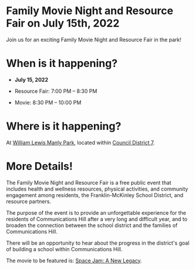 # Family Movie Night and Resource Fair on July 15th, 2022


Join us for an exciting Family Movie Night and Resource Fair in the park!<!--more-->

When is it happening?
=====================

* **July 15, 2022**

* Resource Fair: 7:00 PM – 8:30 PM
* Movie: 8:30 PM – 10:00 PM

Where is it happening?
======================

At [William Lewis Manly Park](https://goo.gl/maps/pCHs1rPaxLdKswFG9), located within [Council District 7](https://www.sanjoseca.gov/your-government/departments/city-council/members/district-7).

More Details!
=============

The Family Movie Night and Resource Fair is a free public event that includes
health and wellness resources, physical activities, and community engagement
among residents, the Franklin-McKinley School District, and resource partners.

The purpose of the event is to provide an unforgettable experience for the
residents of Communications Hill after a very long and difficult year, and to
broaden the connection between the school district and the families of
Communications Hill.

There will be an opportunity to hear about the progress in the district's goal
of building a school within Communications Hill.

The movie to be featured is: [Space Jam: A New Legacy](https://www.imdb.com/title/tt3554046/).

